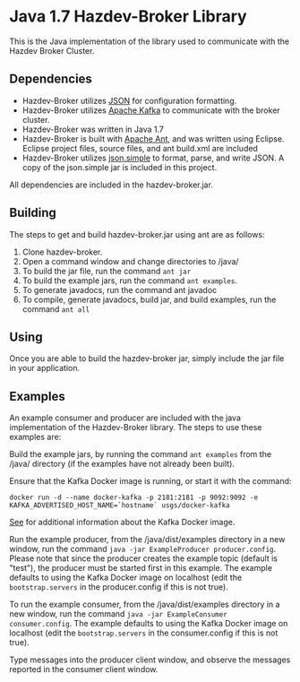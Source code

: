 # Java 1.7 Hazdev-Broker Library

This is the Java implementation of the library used to communicate with the
Hazdev Broker Cluster.

Dependencies
------
* Hazdev-Broker utilizes [JSON](www.json.org) for configuration formatting.
* Hazdev-Broker utilizes [Apache Kafka](http://kafka.apache.org/) to
communicate with the broker cluster.
* Hazdev-Broker was written in Java 1.7
* Hazdev-Broker is built with [Apache Ant](http://ant.apache.org/), and was
written using Eclipse.  Eclipse project files, source files, and ant build.xml
are included
* Hazdev-Broker utilizes [json.simple](http://code.google.com/p/json-simple/) to
format, parse, and write JSON.  A copy of the json.simple jar is included in
this project.

All dependencies are included in the hazdev-broker.jar.

Building
------
The steps to get and build hazdev-broker.jar using ant are as follows:
1. Clone hazdev-broker.
2. Open a command window and change directories to /java/
3. To build the jar file, run the command `ant jar`
4. To build the example jars, run the command `ant examples`.
5. To generate javadocs, run the command ant javadoc
6. To compile, generate javadocs, build jar, and build examples, run the command
`ant all`

Using
-----
Once you are able to build the hazdev-broker jar, simply include the jar file in
your application.

Examples
-----
An example consumer and producer are included with the java implementation of
the Hazdev-Broker library.  The steps to use these examples are:

Build the example jars, by running the command `ant examples` from the /java/
directory (if the examples have not already been built).

Ensure that the Kafka Docker image is running, or start it with the command:
```
docker run -d --name docker-kafka -p 2181:2181 -p 9092:9092 -e KAFKA_ADVERTISED_HOST_NAME=`hostname` usgs/docker-kafka
```

[See](../README.md) for additional information about the Kafka Docker image.

Run the example producer, from the /java/dist/examples directory in a new
window, run the command `java -jar ExampleProducer producer.config`.  Please
note that since the producer creates the example topic (default is "test"), the
producer must be started first in this example.  The example defaults to using
the Kafka Docker image on localhost (edit the `bootstrap.servers` in  the
producer.config if this is not true).

To run the example consumer, from the /java/dist/examples directory in a new
window, run the command `java -jar ExampleConsumer consumer.config`. The example
defaults to using the Kafka Docker image on localhost (edit the
`bootstrap.servers` in  the consumer.config if this is not true).

Type messages into the producer client window, and observe the messages reported
in the consumer client window.
